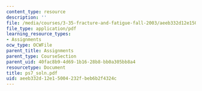 ```yaml
---
content_type: resource
description: ''
file: /media/courses/3-35-fracture-and-fatigue-fall-2003/aeeb332d12e15004232fbeb6b2f4324c_ps7_soln.pdf
file_type: application/pdf
learning_resource_types:
- Assignments
ocw_type: OCWFile
parent_title: Assignments
parent_type: CourseSection
parent_uid: 40fac8b9-4d69-1b16-28b8-bb0a305bb8a4
resourcetype: Document
title: ps7_soln.pdf
uid: aeeb332d-12e1-5004-232f-beb6b2f4324c
---
```

